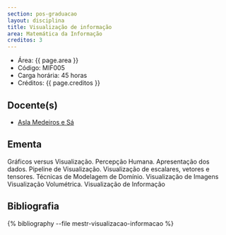 ```yaml
---
section: pos-graduacao
layout: disciplina
title: Visualização de informação
area: Matemática da Informação
creditos: 3
---
```


- Área: {{ page.area }}
- Código: MIF005
- Carga horária: 45 horas
- Créditos:  {{ page.creditos }}

## Docente(s) 

- [Asla Medeiros e Sá](/people/asla.sa.html)

## Ementa

Gráficos versus Visualização. Percepção Humana. Apresentação dos
dados. Pipeline de Visualização. Visualização de escalares, vetores e
tensores. Técnicas de Modelagem de Domínio. Visualização de Imagens
Visualização Volumétrica. Visualização de Informação

## Bibliografia

{% bibliography --file mestr-visualizacao-informacao %}

